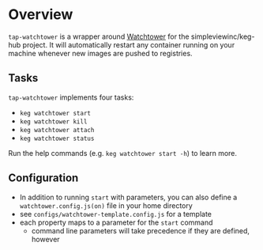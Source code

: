 # Overview

`tap-watchtower` is a wrapper around [Watchtower](https://containrrr.dev/watchtower/introduction/) for the simpleviewinc/keg-hub project.
It will automatically restart any container running on your machine whenever new images are pushed to registries.

## Tasks

`tap-watchtower` implements four tasks:

* `keg watchtower start`
* `keg watchtower kill`
* `keg watchtower attach`
* `keg watchtower status`

Run the help commands (e.g. `keg watchtower start -h`) to learn more.

## Configuration

* In addition to running `start` with parameters, you can also define a `watchtower.config.js(on)` file in your home directory
* see `configs/watchtower-template.config.js` for a template
* each property maps to a parameter for the `start` command
  * command line parameters will take precedence if they are defined, however
